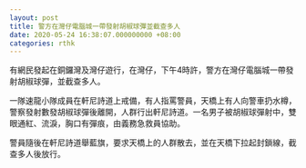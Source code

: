 ```yaml
---
layout: post
title: 警方在灣仔電腦城一帶發射胡椒球彈並截查多人
date: 2020-05-24 16:38:07.000000000 +08:00
categories: rthk
---
```


有網民發起在銅鑼灣及灣仔遊行，在灣仔，下午4時許，警方在灣仔電腦城一帶發射胡椒球彈，並截查多人。

一隊速龍小隊成員在軒尼詩道上戒備，有人指罵警員，天橋上有人向警車扔水樽，警察發射數發胡椒球彈後離開，人群行出軒尼詩道。一名男子被胡椒球彈射中，雙眼通紅、流淚，胸口有彈痕，由義務急救員協助。

警員隨後在軒尼詩道舉藍旗，要求天橋上的人群散去，並在天橋下拉起封鎖線，截查多人後放行。
